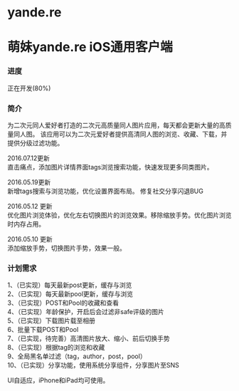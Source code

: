 # yande.re
<H1>萌妹yande.re iOS通用客户端</H1>
<H3>进度</H3>正在开发(80%)
<H3>简介</H3>
    为二次元同人爱好者打造的二次元高质量同人图片应用，每天都会更新大量的高质量同人图。
    该应用可以为二次元爱好者提供高清同人图的浏览、收藏、下载，并提供分级过滤功能。
    
    
2016.07.12更新</br>
直击痛点，添加图片详情界面tags浏览搜索功能，快速发现更多同类图片。</br>

2016.05.19更新</br>
新增tags搜索与浏览功能，优化设置界面布局。
修复社交分享闪退BUG

2016.05.12 更新</br>
优化图片浏览体验，优化左右切换图片的浏览效果。移除缩放手势。优化图片浏览时内存占用。</br>

2016.05.10 更新</br>
添加缩放手势，切换图片手势，效果一般。</br>

<h3>计划需求</h3>
  1、（已实现）每天最新post更新，缓存与浏览</br>
  2、（已实现）每天最新pool更新，缓存与浏览</br>
  3、（已实现）POST和Pool的收藏和查看</br>
  4、（已实现）年龄保护，开启后会过滤非safe评级的图片</br>
  5、（已实现）下载图片载至相册</br>
  6、批量下载POST和Pool</br>
  7、（已实现，待完善）高清图片放大、缩小、前后切换手势</br>
  8、（已实现）根据tag的浏览和收藏</br>
  9、全局黑名单过滤（tag，author，post，pool）</br>
  10、（已实现）分享功能，使用系统分享组件，分享图片至SNS</br>


UI自适应，iPhone和iPad均可使用。</br>


